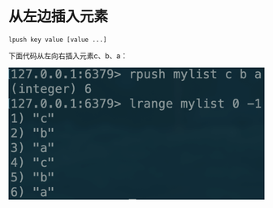 # 从左边插入元素

```text
lpush key value [value ...]
```

下面代码从左向右插入元素c、b、a：

![](../../.gitbook/assets/image%20%2827%29.png)

